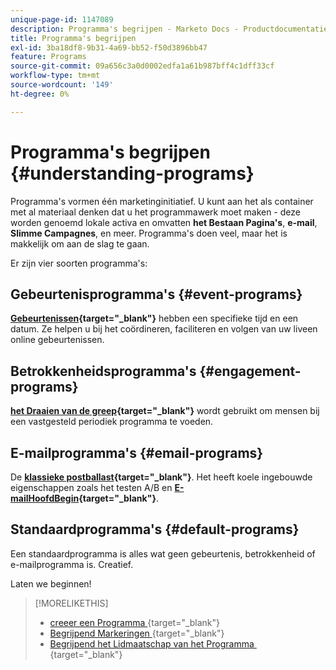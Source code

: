 ```yaml
---
unique-page-id: 1147089
description: Programma's begrijpen - Marketo Docs - Productdocumentatie
title: Programma's begrijpen
exl-id: 3ba18df8-9b31-4a69-bb52-f50d3896bb47
feature: Programs
source-git-commit: 09a656c3a0d0002edfa1a61b987bff4c1dff33cf
workflow-type: tm+mt
source-wordcount: '149'
ht-degree: 0%

---
```


# Programma&#39;s begrijpen {#understanding-programs}

Programma&#39;s vormen één marketinginitiatief. U kunt aan het als container met al materiaal denken dat u het programmawerk moet maken - deze worden genoemd lokale activa en omvatten **het Bestaan Pagina&#39;s**, **e-mail**, **Slimme Campagnes**, en meer. Programma&#39;s doen veel, maar het is makkelijk om aan de slag te gaan.

Er zijn vier soorten programma&#39;s:

## Gebeurtenisprogramma&#39;s {#event-programs}

**[Gebeurtenissen](/help/marketo/product-docs/demand-generation/events/understanding-events/understanding-event-programs.md){target="_blank"}** hebben een specifieke tijd en een datum. Ze helpen u bij het coördineren, faciliteren en volgen van uw liveen online gebeurtenissen.

## Betrokkenheidsprogramma&#39;s {#engagement-programs}

**[het Draaien van de greep](/help/marketo/product-docs/email-marketing/drip-nurturing/creating-an-engagement-program/understanding-engagement-programs.md){target="_blank"}** wordt gebruikt om mensen bij een vastgesteld periodiek programma te voeden.

## E-mailprogramma&#39;s {#email-programs}

De **[klassieke postballast](/help/marketo/product-docs/email-marketing/email-programs/creating-an-email-program/understanding-email-programs.md){target="_blank"}**. Het heeft koele ingebouwde eigenschappen zoals het testen A/B en **[E-mailHoofdBegin](/help/marketo/product-docs/email-marketing/email-programs/email-program-actions/head-start-for-email-programs.md){target="_blank"}**.

## Standaardprogramma&#39;s {#default-programs}

Een standaardprogramma is alles wat geen gebeurtenis, betrokkenheid of e-mailprogramma is. Creatief.

Laten we beginnen!

>[!MORELIKETHIS]
>
>* [&#x200B; creeer een Programma &#x200B;](/help/marketo/product-docs/email-marketing/email-programs/creating-an-email-program/create-an-email-program.md){target="_blank"}
>* [&#x200B; Begrijpend Markeringen &#x200B;](/help/marketo/product-docs/core-marketo-concepts/programs/working-with-programs/understanding-tags.md){target="_blank"}
>* [&#x200B; Begrijpend het Lidmaatschap van het Programma &#x200B;](/help/marketo/product-docs/core-marketo-concepts/programs/creating-programs/understanding-program-membership.md){target="_blank"}
